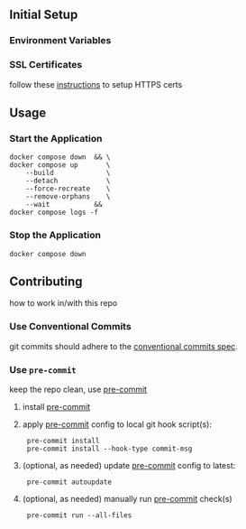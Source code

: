 ## Initial Setup
### Environment Variables
### SSL Certificates
follow these [instructions](https://github.com/coreycothrum/nginx_certbot_docker_compose#initial-setup) to setup HTTPS certs

## Usage
### Start the Application
    docker compose down  && \
    docker compose up       \
        --build             \
        --detach            \
        --force-recreate    \
        --remove-orphans    \
        --wait           &&
    docker compose logs -f

### Stop the Application
    docker compose down

## Contributing
how to work in/with this repo

### Use Conventional Commits
git commits should adhere to the [conventional commits spec](https://www.conventionalcommits.org/).

### Use `pre-commit`
keep the repo clean, use [pre-commit](https://pre-commit.com/)

1. install [pre-commit](https://pre-commit.com/#1-install-pre-commit)

2. apply [pre-commit](https://pre-commit.com/#3-install-the-git-hook-scripts) config to local git hook script(s):

        pre-commit install
        pre-commit install --hook-type commit-msg

3. (optional, as needed) update [pre-commit](https://pre-commit.com/#pre-commit-autoupdate) config to latest:

        pre-commit autoupdate

4. (optional, as needed) manually run [pre-commit](https://pre-commit.com/#pre-commit-run) check(s)

        pre-commit run --all-files
